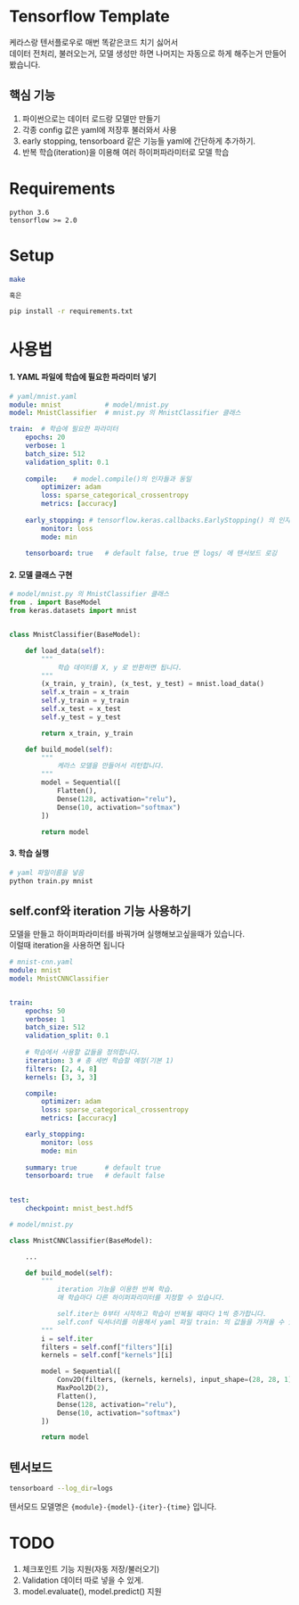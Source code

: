 # Tensorflow Template
케라스랑 텐서플로우로 매번 똑같은코드 치기 싫어서 <br>
데이터 전처리, 불러오는거, 모델 생성만 하면 나머지는 자동으로 하게 해주는거 만들어봤습니다.

## 핵심 기능
1. 파이썬으로는 데이터 로드랑 모델만 만들기
2. 각종 config 값은 yaml에 저장후 불러와서 사용
3. early stopping, tensorboard 같은 기능들 yaml에 간단하게 추가하기.
4. 반복 학습(iteration)을 이용해 여러 하이퍼파라미터로 모델 학습

# Requirements
```
python 3.6
tensorflow >= 2.0
```
# Setup

```bash
make

혹은

pip install -r requirements.txt
```

# 사용법

#### 1. YAML 파일에 학습에 필요한 파라미터 넣기 
```yaml
# yaml/mnist.yaml
module: mnist           # model/mnist.py
model: MnistClassifier  # mnist.py 의 MnistClassifier 클래스

train:  # 학습에 필요한 파라미터
    epochs: 20
    verbose: 1
    batch_size: 512
    validation_split: 0.1
    
    compile:    # model.compile()의 인자들과 동일
        optimizer: adam
        loss: sparse_categorical_crossentropy
        metrics: [accuracy]
    
    early_stopping: # tensorflow.keras.callbacks.EarlyStopping() 의 인자들과 동일
        monitor: loss
        mode: min
    
    tensorboard: true   # default false, true 면 logs/ 에 텐서보드 로깅
```

#### 2. 모델 클래스 구현
```python
# model/mnist.py 의 MnistClassifier 클래스
from . import BaseModel
from keras.datasets import mnist


class MnistClassifier(BaseModel):

    def load_data(self):
        """
            학습 데이터를 X, y 로 반환하면 됩니다.
        """
        (x_train, y_train), (x_test, y_test) = mnist.load_data()
        self.x_train = x_train
        self.y_train = y_train
        self.x_test = x_test
        self.y_test = y_test

        return x_train, y_train

    def build_model(self):
        """
            케라스 모델을 만들어서 리턴합니다.
        """
        model = Sequential([
            Flatten(),
            Dense(128, activation="relu"),
            Dense(10, activation="softmax")
        ])

        return model
```

#### 3. 학습 실행
```bash
# yaml 파일이름을 넣음
python train.py mnist
```

## self.conf와 iteration 기능 사용하기
모델을 만들고 하이퍼파라미터를 바꿔가며 실행해보고싶을때가 있습니다.<br>
이럴때 iteration을 사용하면 됩니다
```yaml
# mnist-cnn.yaml
module: mnist
model: MnistCNNClassifier


train:
    epochs: 50
    verbose: 1
    batch_size: 512
    validation_split: 0.1
    
    # 학습에서 사용할 값들을 정의합니다.
    iteration: 3 # 총 세번 학습할 예정(기본 1)
    filters: [2, 4, 8]
    kernels: [3, 3, 3]

    compile:
        optimizer: adam
        loss: sparse_categorical_crossentropy
        metrics: [accuracy]

    early_stopping:
        monitor: loss
        mode: min
    
    summary: true       # default true
    tensorboard: true   # default false
        

test:
    checkpoint: mnist_best.hdf5
```

```python
# model/mnist.py

class MnistCNNClassifier(BaseModel):

    ...

    def build_model(self):
        """
            iteration 기능을 이용한 반복 학습.
            매 학습마다 다른 하이퍼파리미터를 지정할 수 있습니다.

            self.iter는 0부터 시작하고 학습이 반복될 때마다 1씩 증가합니다.
            self.conf 딕셔너리를 이용해서 yaml 파일 train: 의 값들을 가져올 수 있습니다.
        """
        i = self.iter
        filters = self.conf["filters"][i]
        kernels = self.conf["kernels"][i]

        model = Sequential([
            Conv2D(filters, (kernels, kernels), input_shape=(28, 28, 1)),
            MaxPool2D(2),
            Flatten(),
            Dense(128, activation="relu"),
            Dense(10, activation="softmax")
        ])

        return model
```


## 텐서보드
```bash
tensorboard --log_dir=logs
```
텐서모드 모델명은 `{module}-{model}-{iter}-{time}` 입니다. 

# TODO
1. 체크포인트 기능 지원(자동 저장/불러오기)
2. Validation 데이터 따로 넣을 수 있게.
3. model.evaluate(), model.predict() 지원
